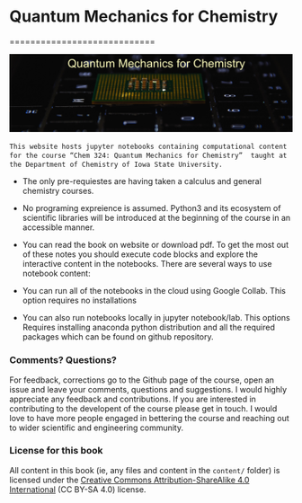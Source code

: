 # Quantum Mechanics for Chemistry
============================

![](logo2.jpg)

``` {note}
This website hosts jupyter notebooks containing computational content for the course “Chem 324: Quantum Mechanics for Chemistry”  taught at the Department of Chemistry of Iowa State University. 
```

- The only pre-requiestes are having taken a calculus and general chemistry courses.

- No programing expreience is assumed. Python3 and its ecosystem of scientific libraries will be introduced at the beginning of the course in an accessible manner.

- You can read the book on website or download pdf. To get the most out of these notes you should execute code blocks and explore the interactive content in the notebooks. There are several ways to use notebook content:

- You can run all of the notebooks in the cloud using Google Collab. This option requires no installations

- You can also run notebooks locally in jupyter notebook/lab. This options Requires installing anaconda python distribution and all the required packages which can be found on github repository.

### Comments? Questions?

For feedback, corrections go to the Github page of the course, open an issue and leave your comments, questions and suggestions. I would highly appreciate any feedback and contributions. If you are interested in contributing to the developent of the course please get in touch. I would love to have more people engaged in bettering the course and reaching out to wider scientific and engineering community.

### License for this book

All content in this book (ie, any files and content in the `content/` folder)
is licensed under the [Creative Commons Attribution-ShareAlike 4.0 International](https://creativecommons.org/licenses/by-sa/4.0/)
(CC BY-SA 4.0) license.